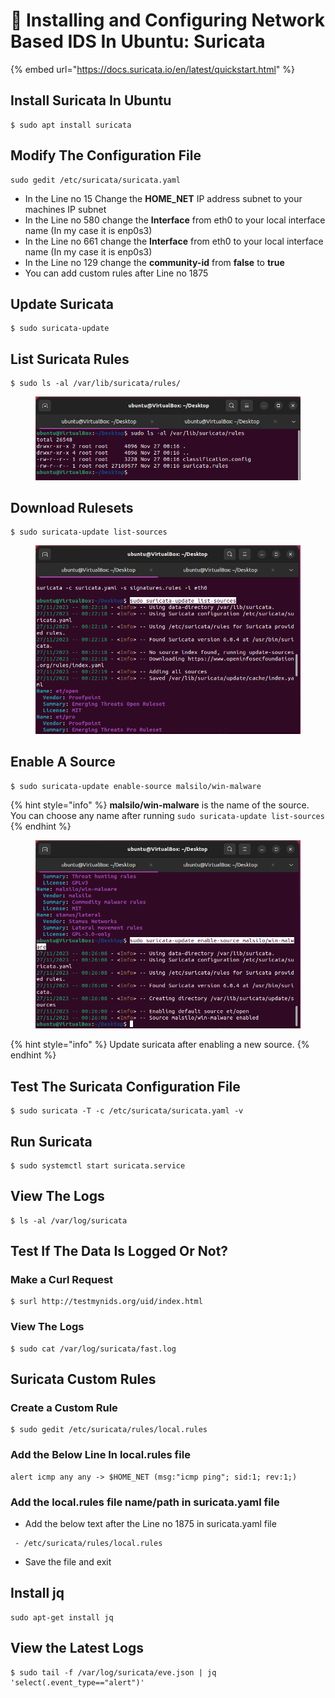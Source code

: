 # 🦝 Installing and Configuring Network Based IDS In Ubuntu: Suricata

{% embed url="https://docs.suricata.io/en/latest/quickstart.html" %}

## Install Suricata In Ubuntu

```
$ sudo apt install suricata
```



## Modify The Configuration File

```
sudo gedit /etc/suricata/suricata.yaml
```

* In the Line no 15 Change the **HOME\_NET** IP address subnet to your machines IP subnet
* &#x20;In the Line no 580 change the **Interface** from eth0 to your local interface name (In my case it is enp0s3)
* In the Line no 661 change the **Interface** from eth0 to your local interface name (In my case it is enp0s3)
* In the Line no 129 change the **community-id** from **false** to **true**&#x20;
* You can add custom rules after Line no 1875

## Update Suricata

```
$ sudo suricata-update
```

## List Suricata Rules

```
$ sudo ls -al /var/lib/suricata/rules/
```

<figure><img src="../../.gitbook/assets/image (69).png" alt=""><figcaption></figcaption></figure>

## Download Rulesets

```
$ sudo suricata-update list-sources
```

<figure><img src="../../.gitbook/assets/image (72).png" alt=""><figcaption></figcaption></figure>

## Enable A Source

```
$ sudo suricata-update enable-source malsilo/win-malware
```

{% hint style="info" %}
**malsilo/win-malware** is the name of the source. You can choose any name after running  `sudo suricata-update list-sources`
{% endhint %}

<figure><img src="../../.gitbook/assets/image (73).png" alt=""><figcaption></figcaption></figure>

{% hint style="info" %}
Update suricata after enabling a new source.
{% endhint %}



## Test The Suricata Configuration File

```
$ sudo suricata -T -c /etc/suricata/suricata.yaml -v
```

## Run Suricata

```
$ sudo systemctl start suricata.service
```

## View The Logs

```
$ ls -al /var/log/suricata
```



## Test If The Data Is Logged Or Not?

### Make a Curl Request

```
$ surl http://testmynids.org/uid/index.html
```

### View The Logs&#x20;

```
$ sudo cat /var/log/suricata/fast.log
```



## Suricata Custom Rules

### Create a Custom Rule

```
$ sudo gedit /etc/suricata/rules/local.rules
```

### Add the Below Line In local.rules file

```
alert icmp any any -> $HOME_NET (msg:"icmp ping"; sid:1; rev:1;)
```

### Add the local.rules file name/path in suricata.yaml file

* Add the below text after the Line no 1875 in suricata.yaml file

```
 - /etc/suricata/rules/local.rules
```

* Save the file and exit



## Install jq&#x20;

```
sudo apt-get install jq
```

## View the Latest Logs

```
$ sudo tail -f /var/log/suricata/eve.json | jq 'select(.event_type=="alert")'
```

